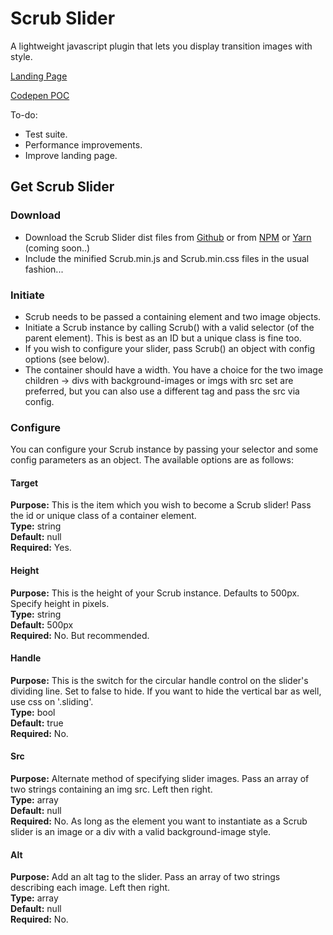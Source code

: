 # Scrub Slider
A lightweight javascript plugin that lets you display transition images with style.

[Landing Page](https://recidvst.github.io/scrub-slider 'scrub landing')

[Codepen POC](https://codepen.io/Recidvst/pen/WjybOa 'scrub poc')

To-do:
- Test suite.
- Performance improvements.
- Improve landing page.


## Get Scrub Slider

### Download
- Download the Scrub Slider dist files from [Github](https://github.com/Recidvst/scrub-slider/archive/master.zip 'Github download') or from [NPM](https://www.npmjs.com/package/scrub-slider 'npm download') or [Yarn](https://yarnpkg.com/en/package/scrub-slider 'yarn download') (coming soon..)
- Include the minified Scrub.min.js and Scrub.min.css files in the usual fashion...

### Initiate
- Scrub needs to be passed a containing element and two image objects.
- Initiate a Scrub instance by calling Scrub() with a valid selector (of the parent element). This is best as an ID but a unique class is fine too.
- If you wish to configure your slider, pass Scrub() an object with config options (see below).
- The container should have a width. You have a choice for the two image children -> divs with background-images or imgs with src set are preferred, but you can also use a different tag and pass the src via config.

### Configure
You can configure your Scrub instance by passing your selector and some config parameters as an object. The available options are as follows:

#### Target
**Purpose:** This is the item which you wish to become a Scrub slider! Pass the id or unique class of a container element.  
**Type:** string  
**Default:** null  
**Required:** Yes.
#### Height
**Purpose:** This is the height of your Scrub instance. Defaults to 500px. Specify height in pixels.  
**Type:** string  
**Default:** 500px  
**Required:** No. But recommended.
#### Handle
**Purpose:** This is the switch for the circular handle control on the slider's dividing line. Set to false to hide. If you want to hide the vertical bar as well, use css on '.sliding'.  
**Type:** bool  
**Default:** true  
**Required:** No.
#### Src
**Purpose:** Alternate method of specifying slider images. Pass an array of two strings containing an img src. Left then right.  
**Type:** array  
**Default:** null  
**Required:** No. As long as the element you want to instantiate as a Scrub slider is an image or a div with a valid background-image style.  
#### Alt
**Purpose:** Add an alt tag to the slider. Pass an array of two strings describing each image. Left then right.  
**Type:** array  
**Default:** null  
**Required:** No.
